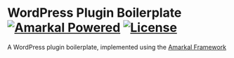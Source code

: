# WordPress Plugin Boilerplate [![Amarkal Powered](https://askupasoftware.com/amarkal-powered.svg)](https://products.askupasoftware.com/amarkal) [![License](https://img.shields.io/badge/license-GPL--3.0%2B-red.svg)](https://raw.githubusercontent.com/askupasoftware/amarkal-settings/master/LICENSE)

A WordPress plugin boilerplate, implemented using the [Amarkal Framework](https://github.com/askupasoftware/amarkal)
